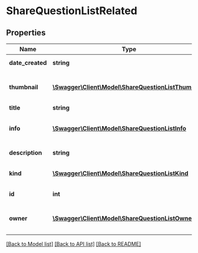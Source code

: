 # ShareQuestionListRelated

## Properties
Name | Type | Description | Notes
------------ | ------------- | ------------- | -------------
**date_created** | **string** | Asset date of creation | 
**thumbnail** | [**\Swagger\Client\Model\ShareQuestionListThumbnail**](ShareQuestionListThumbnail.md) | Return thumbnail of asset object | 
**title** | **string** | Asset title | 
**info** | [**\Swagger\Client\Model\ShareQuestionListInfo**](ShareQuestionListInfo.md) | Return asset information object | 
**description** | **string** | Asset description | 
**kind** | [**\Swagger\Client\Model\ShareQuestionListKind**](ShareQuestionListKind.md) | Return type of asset object | 
**id** | **int** | ID of the asset | 
**owner** | [**\Swagger\Client\Model\ShareQuestionListOwnerL2**](ShareQuestionListOwnerL2.md) | Return owner of asset object | 

[[Back to Model list]](../README.md#documentation-for-models) [[Back to API list]](../README.md#documentation-for-api-endpoints) [[Back to README]](../README.md)


